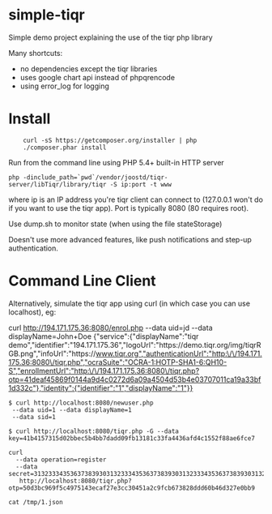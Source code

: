 simple-tiqr
===========

Simple demo project explaining the use of the tiqr php library


Many shortcuts:

- no dependencies except the tiqr libraries
- uses google chart api instead of phpqrencode
- using error_log for logging

Install
===

        curl -sS https://getcomposer.org/installer | php
        ./composer.phar install

Run from the command line using PHP 5.4+ built-in HTTP server

	php -dinclude_path=`pwd`/vendor/joostd/tiqr-server/libTiqr/library/tiqr -S ip:port -t www

where ip is an IP address you're tiqr client can connect to (127.0.0.1 won't do if you want to use the tiqr app). Port is typically 8080 (80 requires root).

Use dump.sh to monitor state (when using the file stateStorage)

Doesn't use more advanced features, like push notifications and step-up authentication.

Command Line Client
===

Alternatively, simulate the tiqr app using curl (in which case you can use localhost), eg:

curl http://194.171.175.36:8080/enrol.php --data uid=jd --data displayName=John+Doe
{"service":{"displayName":"tiqr demo","identifier":"194.171.175.36","logoUrl":"https:\/\/demo.tiqr.org\/img\/tiqrRGB.png","infoUrl":"https:\/\/www.tiqr.org","authenticationUrl":"http:\/\/194.171.175.36:8080\/tiqr.php","ocraSuite":"OCRA-1:HOTP-SHA1-6:QH10-S","enrollmentUrl":"http:\/\/194.171.175.36:8080\/tiqr.php?otp=41deaf45869f0144a9d4c0272d6a09a4504d53b4e03707011ca19a33bf1d332c"},"identity":{"identifier":"1","displayName":"1"}}


	$ curl http://localhost:8080/newuser.php
	 --data uid=1 --data displayName=1
	 --data sid=1
	 
	$ curl http://localhost:8080/tiqr.php -G --data key=41b4157315d02bbec5b4bb7dadd09fb13181c33fa4436afd4c1552f88ae6fce7

	curl
	  --data operation=register
	  --data secret=3132333435363738393031323334353637383930313233343536373839303132
	   http://localhost:8080/tiqr.php?otp=50d3bc969f5c4975143ecaf27e3cc30451a2c9fcb673828ddd60b46d327e0bb9

	cat /tmp/1.json 
